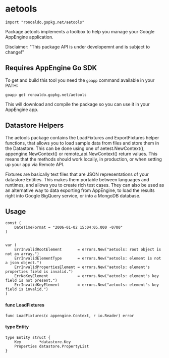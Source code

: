 # aetools

    import "ronoaldo.gopkg.net/aetools"

Package aetools implements a toolbox to help you manage your Google AppEngine
application.

Disclaimer: "This package API is under developemnt and is subject to change!"

## Requires AppEngine Go SDK

To get and build this tool you need the `goapp` command available in your PATH:

	goapp get ronoaldo.gopkg.net/aetools

This will download and compile the package so you can use it in your AppEngine
app.

## Datastore Helpers

The aetools package contains the LoadFixtures and ExportFixtures helper
functions, that allows you to load sample data from files and store them in the
Datastore. This can be done using one of aetest.NewContext(),
appengine.NewContext() or remote\_api.NewContext() return values. This means that
the methods should work locally, in production, or when setting up your app via
Remote API.

Fixtures are basically text files that are JSON representations of your
datastore Entities. This makes them portable between languages and runtimes, and
allows you to create rich test cases. They can also be used as an alternative
way to data exporting from AppEngine, to load the results right into Google
BigQuery service, or into a MongoDB database.

## Usage

    const (
    	DateTimeFormat = "2006-01-02 15:04:05.000 -0700"
    )


    var (
    	ErrInvalidRootElement       = errors.New("aetools: root object is not an array.")
    	ErrInvalidElementType       = errors.New("aetools: element is not a json object.")
    	ErrInvalidPropertiesElement = errors.New("aetools: element's properties field is invalid.")
    	ErrNoKeyElement             = errors.New("aetools: element's key field is not present.")
    	ErrInvalidKeyElement        = errors.New("aetools: element's key field is invalid.")
    )


#### func  LoadFixtures

    func LoadFixtures(c appengine.Context, r io.Reader) error


#### type Entity

    type Entity struct {
    	Key        *datastore.Key
    	Properties datastore.PropertyList
    }
